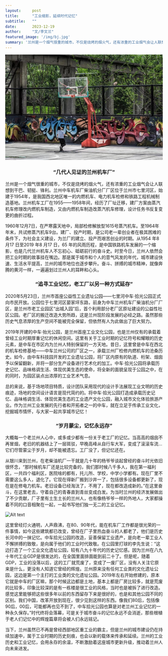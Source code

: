 ```yaml
---
layout:     post 
title:      "工业缩影，延续时代记忆"
subtitle:   ""
date:       2023-12-19
author:     "文/李文兰"
featured_image: '/img/bj.jpg'
summary: '兰州是一个烟气很重的城市，不仅是烧烤的烟火气，还有浓重的工业烟气会让人联想到干巴、韧挺、锋利。兰州中车机车厂柴油机分厂厂区位于兰州市七里河区，始建于1954年，是我国西北地区唯一的内燃机车、电力机车检修和铁路工程机械制造基地。兰州机车工厂在1955——1958年间，经历了厂址迁移，建厂方案由蒸汽机车修理改内燃机车制造'
---
```



![Alt text](/img/news/1.1.jpg)

<h3 style="text-align:center"> “几代人见证的兰州机车厂” </h3>


兰州是一个烟气很重的城市，不仅是烧烤的烟火气，还有浓重的工业烟气会让人联想到干巴、韧挺、锋利。兰州中车机车厂柴油机分厂厂区位于兰州市七里河区，始建于1954年，是我国西北地区唯一的内燃机车、电力机车检修和铁路工程机械制造基地。兰州机车工厂在1955——1958年间，经历了厂址迁移，建厂方案由蒸汽机车修理改内燃机车制造，又由内燃机车制造改蒸汽机车修理，设计任务书反复变更的曲折过程。   

1960年12月7日，在严寒露天地中，局部检修解放型1615号蒸汽机车。至1964年年末，共试修蒸汽机车9台。建厂、投产时期，是公司老一辈创业者在极其困难的条件下，为社会主义建设，为兰厂的建立、投产而艰苦创业的时期。从1954 年8 月17 日至2019 年8 月17 日，65 年的风雨历程，是中国铁路机车发展的一个缩影，也是几代兰州机车人不忘初心、砥砺前行的奋斗史。时至今日，兰州人依然会把工业时期的故事挂在嘴边。那是属于城市和个人的意气风发的年代，城市建设快速、生活水平提高，兰州的城市地位也逐步攀升。奋斗、拼搏的城市精神，就像奔腾的黄河一样，一遍遍划过兰州人的耳畔和心头。

<h3 style="text-align:center"> “追寻工业记忆，老工厂以另一种方式延存” </h3>

2020年5月23日，兰州市首座公益性工业遗址公园——七里河中车·拾光公园正式向市民开放。公园位于七里河区晏家坪东路，前身为中车兰州机车厂柴油机分厂厂区，是兰州市老工业园区“出城入园”后，首个利用部分老厂区原址建设的公益性社区公园。老厂区的搬迁改造大势所趋，这是兰州现阶段发展的必经之路。虽然那些历史气息浓厚的生产空间不能被完全保留，但依然有人为此做出了巨大努力。

2019年开建的中车·抬光公园，是兰州首座工业文化公园，也是兰州仅有的承载着曾经工业时期厚重记忆的休闲空间。这里有关于工业时期的记忆符号和耀眼的历史元素，是中车在市区内为兰州人特别保留的一方天地。昔日，这里曾是中车在西北的机车检修基地——中车兰州公司的厂区之一，承载兰州厂检修内燃机车的沧桑历史。如今，由中车科技园开发的工业遗址公园，将厂区内原有的轨道、桁架、烟囱予以保留翻新，并将一部分生产设备进行艺术化的加工。中车·拾光公园将承载历史记忆、品味格调生活、体现优美生态的使命，将全新的面貌呈现于公园之中，在的同时，为园区装点出浓厚的工业艺术气息。

总的来说，基于场地项目特质，设计团队采用现代的设计手法展现工业文明的历史痕迹，场地的空间设计语言是现代简约的。将中车·拾光公园打造成承载历史记忆、品味格调生活、体现优美生态的工业遗产文化公园，融入城市文化体验旅游产业。作为兰州工业发展的先行者和开拓者之一的中车，就在立足于传承工业文化，挖掘城市情怀，与大家一起共享城市记忆！


<h3 style="text-align:center"> “岁月蒙尘，记忆永远存” </h3>

大概每一个老兰州人心中，或多或少都有一份关于老工厂的记忆。当高高的烟囱不再冒烟，老旧的机器结上了一层斑驳，早晚高峰从自行车大军，变成了滚滚车流...它们尽管蒙尘于岁月，却不能被遗忘。工厂没了，但记忆还在。

从银川来到兰州，在老柴油机厂一干就是几十年的杨爷爷谈起曾经的奋斗时光依旧很怀念，“那时候机车厂还是比较完备的，我们那时候八千多人，我在第一福利区，一共四个福利区，医院啥的都有，托儿所、学校，中学小学都有。现在厂里不需要这么多人，退化了。它现在得新厂搬到沙井一了，包括很多设备都更新了，现在是在修电力机车。老旧设备已经淘汰了，不用了，现在都改造成新的。”在这里奋斗，在这里老去，守着自己的青春直到青丝变成白发。为当时兰州的经济发展做出了不少贡献，厂子里有土生土长的兰州人，也有像杨爷爷一样的外地人，大家都操着不同的口音相聚在一起，一起书写他们独一无二的工业记忆。


![Alt text](/img/news/1.2.jpg)

这里曾经灯火通明，人声鼎沸，在80、90年代，能在机车厂工作都是很光荣的一件事情，如今这些建筑都已改变，曾经在厂子里热血奋斗的人都老了，他们是历史长河中的一抹记忆。中车拾光公园的改造，妥善保留工业遗产，是向老一辈工业人不懈拼搏的致敬，是向属于他们的工业时代致敬。在公园里打球的李先生说：“这边打造了一个工业文化遗址公园，较有八九十年代的历史记忆感。因为兰州在八九十年代工业GDP是很发达的，在全国里面排面能到前二十了。但是呢，随着GDP，工业的没落以后，这的工厂就荒废了，变成了一废厂区，没有人关注它原来是什么，更没有人知道它曾经的辉煌。兰州原来没有任何工业类的文化遗址公园，这边是第一个主打的工业类的文化遗址公园。2019年左右开始修建的，原本它就是中车的厂区嘛，那个时候这边都是土地，基本上都是厂房比较多，就是荒废的比较多，印象比较深的是有一栋楼是很工业的风格，当时也是被拆了进行改造。感觉这里能够把这些很多年以前的东西留存下来是很好的，也是和其他公园不同的区别。我们中国，改革开放到现在，很少见到这样的东西。像我们80后，包括像90后，00后，可能都再也见不到了，中车拾光公园也算是对老兰州工业记忆的一种永久保存。”时代终将会落幕，可是关于城市奋斗的记忆永远不会消逝，那些根植于老人们记忆中的辉煌篇章将会被人们永远铭记。

当下，兰州虽然已不再是曾经西部地区重工业的霸主，但是兰州的城市建设仍在持续加速中，属于工业时期的历史刻痕，也会以新的载体来传承和延续。兰州的工业历史和工业记忆，会用永存的余温，不断激励着这座城市更新升级，推动着兰州人向未来进发。

